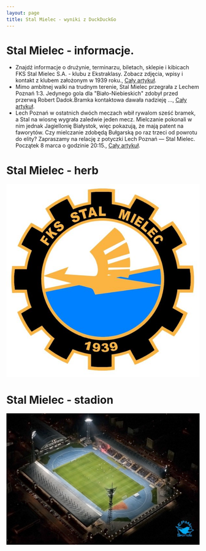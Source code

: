 ```yaml
---
layout: page
title: Stal Mielec - wyniki z DuckDuckGo
---
```

# Stal Mielec - informacje.
  * Znajdź informacje o drużynie, terminarzu, biletach, sklepie i kibicach FKS Stal Mielec S.A. - klubu z Ekstraklasy. Zobacz zdjęcia, wpisy i kontakt z klubem założonym w 1939 roku., [Cały artykuł](https://stalmielec.com/).
  * Mimo ambitnej walki na trudnym terenie, Stal Mielec przegrała z Lechem Poznań 1:3. Jedynego gola dla "Biało-Niebieskich" zdobył przed przerwą Robert Dadok.Bramka kontaktowa dawała nadzieję ..., [Cały artykuł](https://sportowefakty.wp.pl/pilka-nozna/1176962/stal-mielec-wraca-do-domu-na-tarczy-to-bylo-za-malo-na-lecha-w-takiej-formie).
  * Lech Poznań w ostatnich dwóch meczach wbił rywalom sześć bramek, a Stal na wiosnę wygrała zaledwie jeden mecz. Mielczanie pokonali w nim jednak Jagiellonię Białystok, więc pokazują, że mają patent na faworytów. Czy mielczanie zdobędą Bułgarską po raz trzeci od powrotu do elity? Zapraszamy na relację z potyczki Lech Poznań — Stal Mielec. Początek 8 marca o godzinie 20:15., [Cały artykuł](https://przegladsportowy.onet.pl/pilka-nozna/lech-poznan-stal-mielec-na-zywo-kolejorz-kroczy-po-swoje/pkt6qvr).


# Stal Mielec - herb
  ![herb](stal_mielec_herb.jpg)

# Stal Mielec - stadion
  ![stadion](stal_mielec_stadion.jpg)